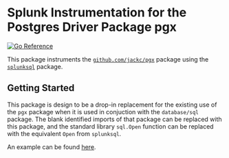 # Splunk Instrumentation for the Postgres Driver Package pgx

[![Go Reference](https://pkg.go.dev/badge/github.com/signalfx/splunk-otel-go/instrumentation/github.com/jackc/pgx/splunkpgx.svg)](https://pkg.go.dev/github.com/signalfx/splunk-otel-go/instrumentation/github.com/jackc/pgx/splunkpgx)

This package instruments the
[`github.com/jackc/pgx`](https://github.com/jackc/pgx) package using the
[`splunksql`](../../../../database/sql/splunksql) package.

## Getting Started

This package is design to be a drop-in replacement for the existing use of the
`pgx` package when it is used in conjuction with the `database/sql` package.
The blank identified imports of that package can be replaced with this package,
and the standard library `sql.Open` function can be replaced with the
equivalent `Open` from `splunksql`.

An example can be found [here](./example_test.go).
